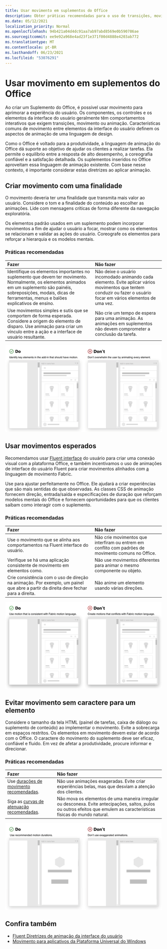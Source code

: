 ```yaml
---
title: Usar movimento em suplementos do Office
description: Obter práticas recomendadas para o uso de transições, movimento ou animação em Office de complementos.
ms.date: 05/12/2021
localization_priority: Normal
ms.openlocfilehash: 94b421a04d4dc91aa7ab97abd8569e0b590786ae
ms.sourcegitcommit: ee9e92a968e4ad23f1e371f00d4888e4203ab772
ms.translationtype: MT
ms.contentlocale: pt-BR
ms.lasthandoff: 06/23/2021
ms.locfileid: "53076291"
---
```

# <a name="using-motion-in-office-add-ins"></a>Usar movimento em suplementos do Office

Ao criar um Suplemento do Office, é possível usar movimento para aprimorar a experiência do usuário. Os componentes, os controles e os elementos da interface do usuário geralmente têm comportamentos interativos que exigem transições, movimento ou animação. Características comuns de movimento entre elementos da interface do usuário definem os aspectos de animação de uma linguagem de design.

Como o Office é voltado para a produtividade, a linguagem de animação do Office dá suporte ao objetivo de ajudar os clientes a realizar tarefas. Ela permite o equilíbrio entre a resposta de alto desempenho, a coreografia confiável e a satisfação detalhada. Os suplementos inseridos no Office aproveitam essa linguagem de animação existente. Com base nesse contexto, é importante considerar estas diretrizes ao aplicar animação.

## <a name="create-motion-with-a-purpose"></a>Criar movimento com uma finalidade

O movimento deveria ter uma finalidade que transmita mais valor ao usuário. Considere o tom e a finalidade do conteúdo ao escolher as animações. Lide com mensagens críticas de forma diferente da navegação exploratória.

Os elementos padrão usados em um suplemento podem incorporar movimentos a fim de ajudar o usuário a focar, mostrar como os elementos se relacionam e validar as ações do usuário. Coreografe os elementos para reforçar a hierarquia e os modelos mentais.

### <a name="best-practices"></a>Práticas recomendadas

|Fazer|Não fazer|
|:-----|:-----|
|Identifique os elementos importantes no suplemento que devem ter movimento. Normalmente, os elementos animados em um suplemento são painéis, sobreposições, modais, dicas de ferramentas, menus e balões explicativos de ensino.| Não deixe o usuário incomodado animando cada elemento. Evite aplicar vários movimentos que tentem conduzir ou fazer o usuário focar em vários elementos de uma vez. |
|Use movimentos simples e sutis que se comportem de forma esperada. Considere a origem do elemento de disparo. Use animação para criar um vínculo entre a ação e a interface de usuário resultante. | Não crie um tempo de espera para uma animação. As animações em suplementos não devem comprometer a conclusão da tarefa.|

![GIF que mostra uma abertura de painel com elementos móveis mínimos ao lado de um GIF que mostra uma abertura de painel com muitos elementos móveis.](../images/add-in-motion-purpose.gif)

## <a name="use-expected-motions"></a>Usar movimentos esperados

Recomendamos usar [Fluent interface](https://developer.microsoft.com/fluentui#/) do usuário para criar uma conexão visual com a plataforma Office, e também incentivamos o uso de animações de interface do usuário Fluent para criar movimentos alinhados com [a](https://developer.microsoft.com/fluentui#/styles/web/motion) linguagem de movimento Fabric.

Use para ajustar perfeitamente no Office. Ele ajudará a criar experiências que são mais sentidas do que observadas. As classes CSS de animação fornecem direção, entrada/saída e especificações de duração que reforçam modelos mentais do Office e fornecem oportunidades para que os clientes saibam como interagir com o suplemento.

### <a name="best-practices"></a>Práticas recomendadas

|Fazer|Não fazer|
|:-----|:-----|
|Use o movimento que se alinha aos comportamentos na Fluent interface do usuário.| Não crie movimentos que interfiram ou entrem em conflito com padrões de movimento comuns no Office.
|Verifique se há uma aplicação consistente de movimento em elementos como.| Não use movimentos diferentes para animar o mesmo componente ou objeto.|
|Crie consistência com o uso de direção na animação. Por exemplo, um painel que abre a partir da direita deve fechar para a direita.|Não anime um elemento usando várias direções.

![GIF que mostra uma abertura modal de forma esperada ao lado de um GIF que mostra uma abertura modal de uma maneira inesperada.](../images/add-in-motion-expected.gif)

## <a name="avoid-out-of-character-motion-for-an-element"></a>Evitar movimento sem caractere para um elemento

Considere o tamanho da tela HTML (painel de tarefas, caixa de diálogo ou suplemento de conteúdo) ao implementar o movimento. Evite a sobrecarga em espaços restritos. Os elementos em movimento devem estar de acordo com o Office. O caractere do movimento do suplemento deve ser eficaz, confiável e fluido. Em vez de afetar a produtividade, procure informar e direcionar.

### <a name="best-practices"></a>Práticas recomendadas

|Fazer|Não fazer|
|:-----|:-----|
| Use [durações de movimento recomendadas](https://developer.microsoft.com/fluentui#/styles/web/motion). | Não use animações exageradas. Evite criar experiências belas, mas que desviam a atenção dos clientes.
| Siga as [curvas de atenuação recomendadas](/windows/uwp/design/motion/timing-and-easing#easing-in-fluent-motion).  |Não mova os elementos de uma maneira irregular ou desconexa. Evite antecipações, saltos, pulos ou outros efeitos que emulem as características físicas do mundo natural.|

![GIF que mostra blocos carregando usando um fade-in suave ao lado de um GIF que mostra blocos carregando com salto.](../images/add-in-motion-character.gif)

## <a name="see-also"></a>Confira também

* [Fluent Diretrizes de animação da interface do usuário](https://developer.microsoft.com/fluentui#/styles/web/motion)
* [Movimento para aplicativos da Plataforma Universal do Windows](/windows/uwp/design/motion)

